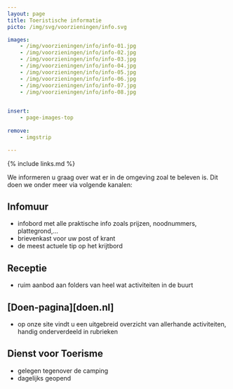 ```yaml
---
layout: page
title: Toeristische informatie
picto: /img/svg/voorzieningen/info.svg

images:
    - /img/voorzieningen/info/info-01.jpg
    - /img/voorzieningen/info/info-02.jpg
    - /img/voorzieningen/info/info-03.jpg
    - /img/voorzieningen/info/info-04.jpg
    - /img/voorzieningen/info/info-05.jpg
    - /img/voorzieningen/info/info-06.jpg
    - /img/voorzieningen/info/info-07.jpg
    - /img/voorzieningen/info/info-08.jpg
    

insert:
    - page-images-top
    
remove:
    - imgstrip

---
```


{% include links.md %}

We informeren u graag over wat er in de omgeving zoal te beleven is. Dit doen we onder meer via volgende kanalen:

## Infomuur

- infobord met alle praktische info zoals prijzen, noodnummers, plattegrond,...
- brievenkast voor uw post of krant
- de meest actuele tip op het krijtbord

## Receptie

- ruim aanbod aan folders van heel wat activiteiten in de buurt

## [Doen-pagina][doen.nl]

- op onze site vindt u een uitgebreid overzicht van allerhande activiteiten, handig onderverdeeld in rubrieken


## Dienst voor Toerisme

- gelegen tegenover de camping
- dagelijks geopend
